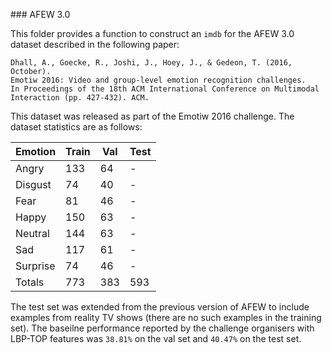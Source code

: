 ### AFEW 3.0


This folder provides a function to construct an `imdb` for the AFEW 3.0 dataset
described in the following paper:

```
Dhall, A., Goecke, R., Joshi, J., Hoey, J., & Gedeon, T. (2016, October).
Emotiw 2016: Video and group-level emotion recognition challenges.
In Proceedings of the 18th ACM International Conference on Multimodal
Interaction (pp. 427-432). ACM.
```

This dataset was released as part of the Emotiw 2016 challenge.  The dataset
statistics are as follows:

| Emotion  | Train | Val | Test |
|----------|-------|-----|------|
| Angry    | 133   | 64  | -    |
| Disgust  | 74    | 40  | -    |
| Fear     | 81    | 46  | -    |
| Happy    | 150   | 63  | -    |
| Neutral  | 144   | 63  | -    |
| Sad      | 117   | 61  | -    |
| Surprise | 74    | 46  | -    |
| Totals   | 773   | 383 | 593  |

The test set was extended from the previous version of AFEW to include examples
from reality TV shows (there are no such examples in the training set). The 
baseilne performance reported by the challenge organisers with LBP-TOP
features was `38.81%` on the val set and `40.47%` on the test set.
